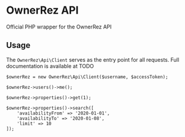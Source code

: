 # OwnerRez API
Official PHP wrapper for the OwnerRez API

## Usage

The `OwnerRez\Api\Client` serves as the entry point for all requests. Full documentation is available at TODO

```
$ownerRez = new OwnerRez\Api\Client($username, $accessToken);

$ownerRez->users()->me();

$ownerRez->properties()->get(1);

$ownerRez->properties()->search([ 
    'availabilityFrom' => '2020-01-01', 
    'availabilityTo' => '2020-01-08', 
    'limit' => 10
]);
```